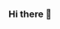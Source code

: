 ### Hi there 👋

<!--
**iamgruuten/iamgruuten** is a ✨ _special_ ✨ repository because its `README.md` (this file) appears on your GitHub profile.

[![Top Langs](http://github-readme-stats-nineee-delta.vercel.app/api?username=iamgruuten)](https://github.com/iamgruuten/github-readme-stats)


